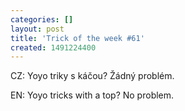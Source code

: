 ```yaml
---
categories: []
layout: post
title: 'Trick of the week #61'
created: 1491224400
---
```

CZ: Yoyo triky s káčou? Žádný problém.<br />
EN: Yoyo tricks with a top? No problem.<br />
<br />
<div class="youtube-player" data-id="NgyEeTtQSik"></div>
